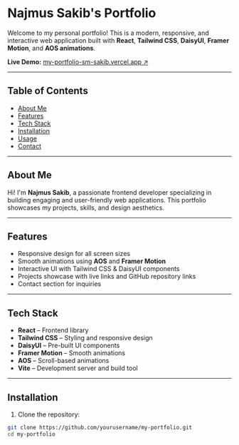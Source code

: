 # Najmus Sakib's Portfolio

Welcome to my personal portfolio! This is a modern, responsive, and interactive web application built with **React**, **Tailwind CSS**, **DaisyUI**, **Framer Motion**, and **AOS animations**.

**Live Demo:** [my-portfolio-sm-sakib.vercel.app ↗](https://my-portfolio-sm-sakib.vercel.app/)


---

## Table of Contents

- [About Me](#about-me)
- [Features](#features)
- [Tech Stack](#tech-stack)
- [Installation](#installation)
- [Usage](#usage)
- [Contact](#contact)

---

## About Me

Hi! I'm **Najmus Sakib**, a passionate frontend developer specializing in building engaging and user-friendly web applications. This portfolio showcases my projects, skills, and design aesthetics.

---

## Features

- Responsive design for all screen sizes
- Smooth animations using **AOS** and **Framer Motion**
- Interactive UI with Tailwind CSS & DaisyUI components
- Projects showcase with live links and GitHub repository links
- Contact section for inquiries

---

## Tech Stack

- **React** – Frontend library  
- **Tailwind CSS** – Styling and responsive design  
- **DaisyUI** – Pre-built UI components  
- **Framer Motion** – Smooth animations  
- **AOS** – Scroll-based animations  
- **Vite** – Development server and build tool

---

## Installation

1. Clone the repository:

```bash
git clone https://github.com/yourusername/my-portfolio.git
cd my-portfolio
